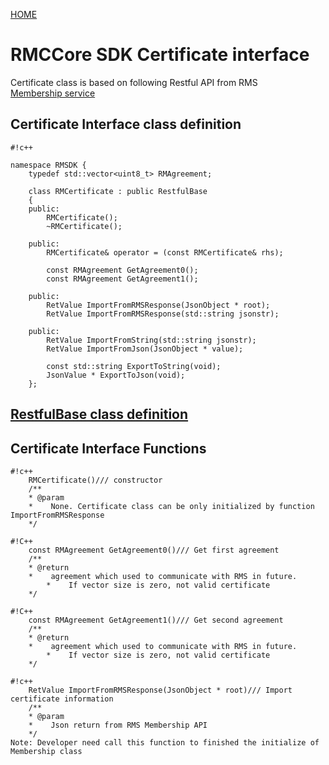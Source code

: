 [HOME](Home)
# RMCCore SDK Certificate interface #
Certificate class is based on following Restful API from RMS   
[Membership service](https://bitbucket.org/nxtlbs-devops/rightsmanagement-wiki/wiki/RMS/RESTful%20API/Membership%20REST%20API)

## Certificate Interface class definition ##
```
#!c++

namespace RMSDK {
    typedef std::vector<uint8_t> RMAgreement;
    
    class RMCertificate : public RestfulBase
    {
    public:
        RMCertificate();
        ~RMCertificate();
        
    public:
        RMCertificate& operator = (const RMCertificate& rhs);
        
        const RMAgreement GetAgreement0();
        const RMAgreement GetAgreement1();
        
    public:
        RetValue ImportFromRMSResponse(JsonObject * root);
        RetValue ImportFromRMSResponse(std::string jsonstr);

    public:
        RetValue ImportFromString(std::string jsonstr);
        RetValue ImportFromJson(JsonObject * value);
        
        const std::string ExportToString(void);
        JsonValue * ExportToJson(void);
    };
```
## [RestfulBase class definition](RestfulBase_Interface) ##

## Certificate Interface Functions ##
```
#!c++
	RMCertificate()/// constructor 
	/**
	* @param
	*    None. Certificate class can be only initialized by function ImportFromRMSResponse
	*/
```

```
#!C++
	const RMAgreement GetAgreement0()/// Get first agreement
	/**
	* @return 
	*    agreement which used to communicate with RMS in future.
        *    If vector size is zero, not valid certificate
	*/
```

```
#!C++
	const RMAgreement GetAgreement1()/// Get second agreement
	/**
	* @return 
	*    agreement which used to communicate with RMS in future.
        *    If vector size is zero, not valid certificate
	*/
```

```
#!c++
	RetValue ImportFromRMSResponse(JsonObject * root)/// Import certificate information
	/**
	* @param
	*    Json return from RMS Membership API
	*/
Note: Developer need call this function to finished the initialize of Membership class

```